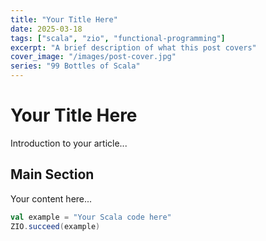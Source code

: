 ```yaml
---
title: "Your Title Here"
date: 2025-03-18
tags: ["scala", "zio", "functional-programming"]
excerpt: "A brief description of what this post covers"
cover_image: "/images/post-cover.jpg"
series: "99 Bottles of Scala"
---
```


# Your Title Here

Introduction to your article...

## Main Section

Your content here...

```scala
val example = "Your Scala code here"
ZIO.succeed(example)
```